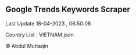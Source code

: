 

## Google Trends Keywords Scraper 
 
Last Update 18-04-2023 , 06:50:08

Country List :
VIETNAM.json



© Abdul Muttaqin 
